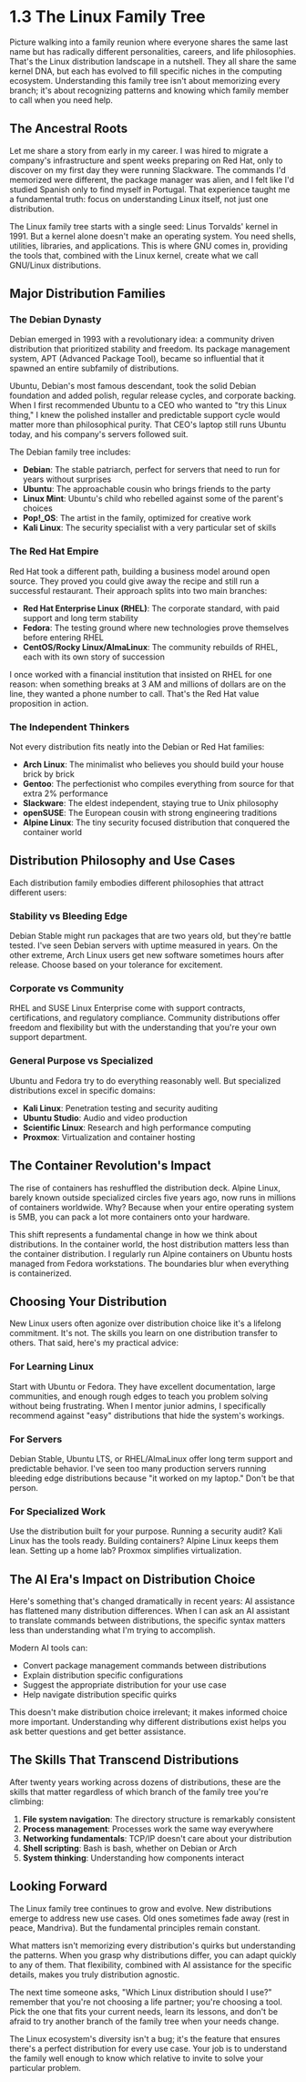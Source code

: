 # 1.3 The Linux Family Tree

Picture walking into a family reunion where everyone shares the same last name but has radically different personalities, careers, and life philosophies. That's the Linux distribution landscape in a nutshell. They all share the same kernel DNA, but each has evolved to fill specific niches in the computing ecosystem. Understanding this family tree isn't about memorizing every branch; it's about recognizing patterns and knowing which family member to call when you need help.

## The Ancestral Roots

Let me share a story from early in my career. I was hired to migrate a company's infrastructure and spent weeks preparing on Red Hat, only to discover on my first day they were running Slackware. The commands I'd memorized were different, the package manager was alien, and I felt like I'd studied Spanish only to find myself in Portugal. That experience taught me a fundamental truth: focus on understanding Linux itself, not just one distribution.

The Linux family tree starts with a single seed: Linus Torvalds' kernel in 1991. But a kernel alone doesn't make an operating system. You need shells, utilities, libraries, and applications. This is where GNU comes in, providing the tools that, combined with the Linux kernel, create what we call GNU/Linux distributions.

## Major Distribution Families

### The Debian Dynasty

Debian emerged in 1993 with a revolutionary idea: a community driven distribution that prioritized stability and freedom. Its package management system, APT (Advanced Package Tool), became so influential that it spawned an entire subfamily of distributions.

Ubuntu, Debian's most famous descendant, took the solid Debian foundation and added polish, regular release cycles, and corporate backing. When I first recommended Ubuntu to a CEO who wanted to "try this Linux thing," I knew the polished installer and predictable support cycle would matter more than philosophical purity. That CEO's laptop still runs Ubuntu today, and his company's servers followed suit.

The Debian family tree includes:
* **Debian**: The stable patriarch, perfect for servers that need to run for years without surprises
* **Ubuntu**: The approachable cousin who brings friends to the party
* **Linux Mint**: Ubuntu's child who rebelled against some of the parent's choices
* **Pop!_OS**: The artist in the family, optimized for creative work
* **Kali Linux**: The security specialist with a very particular set of skills

### The Red Hat Empire

Red Hat took a different path, building a business model around open source. They proved you could give away the recipe and still run a successful restaurant. Their approach splits into two main branches:

* **Red Hat Enterprise Linux (RHEL)**: The corporate standard, with paid support and long term stability
* **Fedora**: The testing ground where new technologies prove themselves before entering RHEL
* **CentOS/Rocky Linux/AlmaLinux**: The community rebuilds of RHEL, each with its own story of succession

I once worked with a financial institution that insisted on RHEL for one reason: when something breaks at 3 AM and millions of dollars are on the line, they wanted a phone number to call. That's the Red Hat value proposition in action.

### The Independent Thinkers

Not every distribution fits neatly into the Debian or Red Hat families:

* **Arch Linux**: The minimalist who believes you should build your house brick by brick
* **Gentoo**: The perfectionist who compiles everything from source for that extra 2% performance
* **Slackware**: The eldest independent, staying true to Unix philosophy
* **openSUSE**: The European cousin with strong engineering traditions
* **Alpine Linux**: The tiny security focused distribution that conquered the container world

## Distribution Philosophy and Use Cases

Each distribution family embodies different philosophies that attract different users:

### Stability vs Bleeding Edge

Debian Stable might run packages that are two years old, but they're battle tested. I've seen Debian servers with uptime measured in years. On the other extreme, Arch Linux users get new software sometimes hours after release. Choose based on your tolerance for excitement.

### Corporate vs Community

RHEL and SUSE Linux Enterprise come with support contracts, certifications, and regulatory compliance. Community distributions offer freedom and flexibility but with the understanding that you're your own support department.

### General Purpose vs Specialized

Ubuntu and Fedora try to do everything reasonably well. But specialized distributions excel in specific domains:
* **Kali Linux**: Penetration testing and security auditing
* **Ubuntu Studio**: Audio and video production
* **Scientific Linux**: Research and high performance computing
* **Proxmox**: Virtualization and container hosting

## The Container Revolution's Impact

The rise of containers has reshuffled the distribution deck. Alpine Linux, barely known outside specialized circles five years ago, now runs in millions of containers worldwide. Why? Because when your entire operating system is 5MB, you can pack a lot more containers onto your hardware.

This shift represents a fundamental change in how we think about distributions. In the container world, the host distribution matters less than the container distribution. I regularly run Alpine containers on Ubuntu hosts managed from Fedora workstations. The boundaries blur when everything is containerized.

## Choosing Your Distribution

New Linux users often agonize over distribution choice like it's a lifelong commitment. It's not. The skills you learn on one distribution transfer to others. That said, here's my practical advice:

### For Learning Linux
Start with Ubuntu or Fedora. They have excellent documentation, large communities, and enough rough edges to teach you problem solving without being frustrating. When I mentor junior admins, I specifically recommend against "easy" distributions that hide the system's workings.

### For Servers
Debian Stable, Ubuntu LTS, or RHEL/AlmaLinux offer long term support and predictable behavior. I've seen too many production servers running bleeding edge distributions because "it worked on my laptop." Don't be that person.

### For Specialized Work
Use the distribution built for your purpose. Running a security audit? Kali Linux has the tools ready. Building containers? Alpine Linux keeps them lean. Setting up a home lab? Proxmox simplifies virtualization.

## The AI Era's Impact on Distribution Choice

Here's something that's changed dramatically in recent years: AI assistance has flattened many distribution differences. When I can ask an AI assistant to translate commands between distributions, the specific syntax matters less than understanding what I'm trying to accomplish.

Modern AI tools can:
* Convert package management commands between distributions
* Explain distribution specific configurations
* Suggest the appropriate distribution for your use case
* Help navigate distribution specific quirks

This doesn't make distribution choice irrelevant; it makes informed choice more important. Understanding why different distributions exist helps you ask better questions and get better assistance.

## The Skills That Transcend Distributions

After twenty years working across dozens of distributions, these are the skills that matter regardless of which branch of the family tree you're climbing:

1. **File system navigation**: The directory structure is remarkably consistent
2. **Process management**: Processes work the same way everywhere
3. **Networking fundamentals**: TCP/IP doesn't care about your distribution
4. **Shell scripting**: Bash is bash, whether on Debian or Arch
5. **System thinking**: Understanding how components interact

## Looking Forward

The Linux family tree continues to grow and evolve. New distributions emerge to address new use cases. Old ones sometimes fade away (rest in peace, Mandriva). But the fundamental principles remain constant.

What matters isn't memorizing every distribution's quirks but understanding the patterns. When you grasp why distributions differ, you can adapt quickly to any of them. That flexibility, combined with AI assistance for the specific details, makes you truly distribution agnostic.

The next time someone asks, "Which Linux distribution should I use?" remember that you're not choosing a life partner; you're choosing a tool. Pick the one that fits your current needs, learn its lessons, and don't be afraid to try another branch of the family tree when your needs change.

The Linux ecosystem's diversity isn't a bug; it's the feature that ensures there's a perfect distribution for every use case. Your job is to understand the family well enough to know which relative to invite to solve your particular problem.